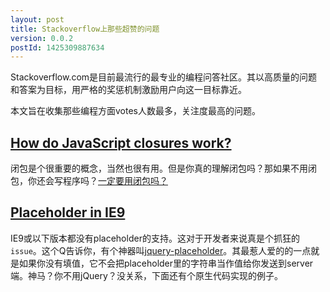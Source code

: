 ```yaml
---
layout: post
title: Stackoverflow上那些超赞的问题
version: 0.0.2
postId: 1425309887634
---
```


Stackoverflow.com是目前最流行的最专业的编程问答社区。其以高质量的问题和答案为目标，用严格的奖惩机制激励用户向这一目标靠近。


本文旨在收集那些编程方面votes人数最多，关注度最高的问题。

## [How do JavaScript closures work?](http://stackoverflow.com/questions/111102/how-do-javascript-closures-work)

闭包是个很重要的概念，当然也很有用。但是你真的理解闭包吗？那如果不用闭包，你还会写程序吗？[一定要用闭包吗？](http://blog.jsstack.com/%E4%B8%80%E5%AE%9A%E8%A6%81%E7%94%A8%E9%97%AD%E5%8C%85%E5%90%97%EF%BC%9F/)


## [Placeholder in IE9](http://stackoverflow.com/questions/6366021/placeholder-in-ie9)

IE9或以下版本都没有placeholder的支持。这对于开发者来说真是个抓狂的`issue`。这个Q告诉你，有个神器叫[jquery-placeholder](https://github.com/mathiasbynens/jquery-placeholder)。其最惹人爱的的一点就是如果你没有填值，它不会把placeholder里的字符串当作值给你发送到server端。神马？你不用jQuery？没关系，下面还有个原生代码实现的例子。
